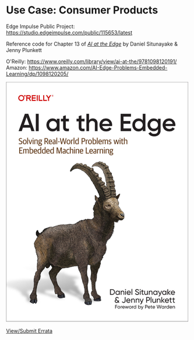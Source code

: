 # Use Case: Consumer Products

Edge Impulse Public Project: https://studio.edgeimpulse.com/public/115653/latest

Reference code for Chapter 13 of [_AI at the Edge_](https://www.amazon.com/AI-Edge-Problems-Embedded-Learning/dp/1098120205/) by Daniel Situnayake & Jenny Plunkett

O'Reilly: https://www.oreilly.com/library/view/ai-at-the/9781098120191/  
Amazon: https://www.amazon.com/AI-Edge-Problems-Embedded-Learning/dp/1098120205/  

<a href="https://www.oreilly.com/library/view/ai-at-the/9781098120191/"><img src="https://github.com/ai-at-the-edge/.github/blob/main/profile/cover.png" alt="AI at the Edge Cover" style="width:500px;"/></a>

[View/Submit Errata](https://www.oreilly.com/catalog/errata.csp?isbn=0636920639121)
